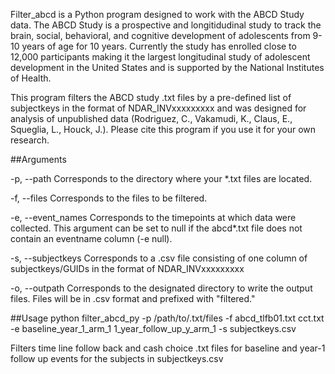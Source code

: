 Filter_abcd is a Python program designed to work with the ABCD Study data. The ABCD Study is a prospective and longitidudinal study to track the brain, social, behavioral, and cognitive development of adolescents from 9-10 years of age for 10 years. Currently the study has enrolled close to 12,000 participants making it the largest longitudinal study of adolescent development in the United States and is supported by the National Institutes of Health.

This program filters the ABCD study .txt files by a pre-defined list of subjectkeys in the format of NDAR_INVxxxxxxxxx and was designed for analysis of unpublished data (Rodriguez, C., Vakamudi, K., Claus, E., Squeglia, L., Houck, J.). Please cite this program if you use it for your own research.

##Arguments

-p, --path Corresponds to the directory where your *.txt files are located.

-f, --files Corresponds to the files to be filtered.

-e, --event_names Corresponds to the timepoints at which data were collected. This argument can be set to null if the abcd*.txt file does not contain an eventname column (-e null).

-s, --subjectkeys Corresponds to a .csv file consisting of one column of subjectkeys/GUIDs in the format of NDAR_INVxxxxxxxxx

-o, --outpath Corresponds to the designated directory to write the output files. Files will be in .csv format and prefixed with "filtered."

##Usage
python filter_abcd_py -p /path/to/.txt/files -f abcd_tlfb01.txt cct.txt -e baseline_year_1_arm_1 1_year_follow_up_y_arm_1 -s subjectkeys.csv

Filters time line follow back and cash choice .txt files for baseline and year-1 follow up events for the subjects in subjectkeys.csv
